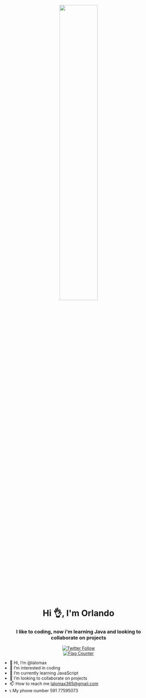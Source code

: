 <div id="header" align="center">
    <img src="https://avatars.githubusercontent.com/u/95863162?v=4" width="50%">
    <h1 align="center">Hi 👌, I'm Orlando</h1>
    <h3>I like to coding, now i'm learning Java and looking to collaborate on projects</h3>

</div>

<div id="badges" align="center">
    <a href="https://twitter.com/OrlandoFloresH">
        <img alt="Twitter Follow" src="https://img.shields.io/twitter/follow/OrlandoFloresH?logo=twitter&style=for-the-badge">
    </a>
</div>

<div id="badges" align="center">
<a href="https://info.flagcounter.com/rDEH"><img src="https://s01.flagcounter.com/count2/rDEH/bg_1288FF/txt_000000/border_CCCCCC/columns_2/maxflags_10/viewers_0/labels_0/pageviews_0/flags_0/percent_0/" alt="Flag Counter" border="0"></a>
</div>

- 👋 Hi, I’m @lalomax
- 👀 I’m interested in coding
- 🌱 I’m currently learning JavaScript
- 💞️ I’m looking to collaborate on projects
- 📫 How to reach me lalomax365@gmail.com
- 📞 My phone number 591 77595073

<!---
lalomax/lalomax is a ✨ special ✨ repository because its `README.md` (this file) appears on your GitHub profile.
You can click the Preview link to take a look at your changes.
--->
